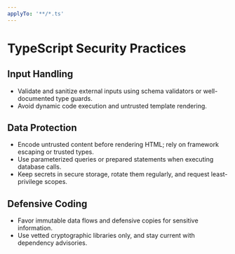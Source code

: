 ```yaml
---
applyTo: '**/*.ts'
---
```


# TypeScript Security Practices

## Input Handling
- Validate and sanitize external inputs using schema validators or well-documented type guards.
- Avoid dynamic code execution and untrusted template rendering.

## Data Protection
- Encode untrusted content before rendering HTML; rely on framework escaping or trusted types.
- Use parameterized queries or prepared statements when executing database calls.
- Keep secrets in secure storage, rotate them regularly, and request least-privilege scopes.

## Defensive Coding
- Favor immutable data flows and defensive copies for sensitive information.
- Use vetted cryptographic libraries only, and stay current with dependency advisories.
